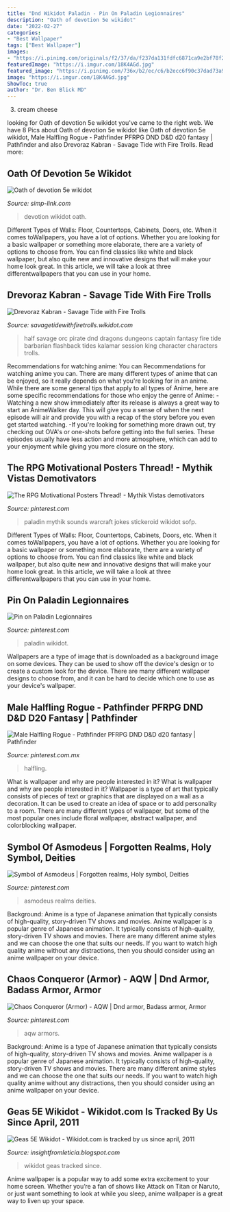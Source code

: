 ```yaml
---
title: "Dnd Wikidot Paladin - Pin On Paladin Legionnaires"
description: "Oath of devotion 5e wikidot"
date: "2022-02-27"
categories:
- "Best Wallpaper"
tags: ["Best Wallpaper"]
images:
- "https://i.pinimg.com/originals/f2/37/da/f237da131fdfc6871ca9e2bf78f2b6db.jpg"
featuredImage: "https://i.imgur.com/18K4AGd.jpg"
featured_image: "https://i.pinimg.com/736x/b2/ec/c6/b2ecc6f90c37dad73a9641fa50895218.jpg"
image: "https://i.imgur.com/18K4AGd.jpg"
ShowToc: true
author: "Dr. Ben Blick MD"
---
```



3. cream cheese 

	

		
looking for Oath of devotion 5e wikidot you've came to the right web. We have 8 Pics about Oath of devotion 5e wikidot like Oath of devotion 5e wikidot, Male Halfling Rogue - Pathfinder PFRPG DND D&amp;D d20 fantasy | Pathfinder and also Drevoraz Kabran - Savage Tide with Fire Trolls. Read more:
		
    
## Oath Of Devotion 5e Wikidot

<img loading=lazy src="https://i.ytimg.com/vi/eAuUipu2vuU/maxresdefault.jpg" onerror="this.onerror=null;this.src='https://tse2.mm.bing.net/th?id=OIP.mhXHbGGjViEeymoL80ERkwHaEK&amp;pid=15.1';" alt="Oath of devotion 5e wikidot">

_Source: simp-link.com_

>devotion wikidot oath. 

	

Different Types of Walls: Floor, Countertops, Cabinets, Doors, etc.
When it comes toWallpapers, you have a lot of options. Whether you are looking for a basic wallpaper or something more elaborate, there are a variety of options to choose from. You can find classics like white and black wallpaper, but also quite new and innovative designs that will make your home look great. In this article, we will take a look at three differentwallpapers that you can use in your home.

    
## Drevoraz Kabran - Savage Tide With Fire Trolls

<img loading=lazy src="http://farm5.static.flickr.com/4054/4714977407_04a65f26c3.jpg" onerror="this.onerror=null;this.src='https://tse2.mm.bing.net/th?id=OIP.1P_krMX4k3bJpKaDkH4ABQAAAA&amp;pid=15.1';" alt="Drevoraz Kabran - Savage Tide with Fire Trolls">

_Source: savagetidewithfiretrolls.wikidot.com_

>half savage orc pirate dnd dragons dungeons captain fantasy fire tide barbarian flashback tides kalamar session king character characters trolls. 

	

Recommendations for watching anime: You can
Recommendations for watching anime you can. There are many different types of anime that can be enjoyed, so it really depends on what you're looking for in an anime. While there are some general tips that apply to all types of Anime, here are some specific recommendations for those who enjoy the genre of Anime: 
-Watching a new show immediately after its release is always a great way to start an AnimeWalker day. This will give you a sense of when the next episode will air and provide you with a recap of the story before you even get started watching. 
-If you're looking for something more drawn out, try checking out OVA's or one-shots before getting into the full series. These episodes usually have less action and more atmosphere, which can add to your enjoyment while giving you more closure on the story.

    
## The RPG Motivational Posters Thread! - Mythik Vistas Demotivators

<img loading=lazy src="https://i.pinimg.com/736x/b2/ec/c6/b2ecc6f90c37dad73a9641fa50895218.jpg" onerror="this.onerror=null;this.src='https://tse4.mm.bing.net/th?id=OIP.35gR1JKPN208qftweL7eugHaJQ&amp;pid=15.1';" alt="The RPG Motivational Posters Thread! - Mythik Vistas demotivators">

_Source: pinterest.com_

>paladin mythik sounds warcraft jokes stickeroid wikidot sofp. 

	

Different Types of Walls: Floor, Countertops, Cabinets, Doors, etc.
When it comes toWallpapers, you have a lot of options. Whether you are looking for a basic wallpaper or something more elaborate, there are a variety of options to choose from. You can find classics like white and black wallpaper, but also quite new and innovative designs that will make your home look great. In this article, we will take a look at three differentwallpapers that you can use in your home.

    
## Pin On Paladin Legionnaires

<img loading=lazy src="https://i.pinimg.com/originals/f2/37/da/f237da131fdfc6871ca9e2bf78f2b6db.jpg" onerror="this.onerror=null;this.src='https://tse1.mm.bing.net/th?id=OIP.-Jt4LImr1xmjkwybD5IzqQHaHa&amp;pid=15.1';" alt="Pin on Paladin Legionnaires">

_Source: pinterest.com_

>paladin wikidot. 

	

Wallpapers are a type of image that is downloaded as a background image on some devices. They can be used to show off the device's design or to create a custom look for the device. There are many different wallpaper designs to choose from, and it can be hard to decide which one to use as your device's wallpaper.

    
## Male Halfling Rogue - Pathfinder PFRPG DND D&amp;D D20 Fantasy | Pathfinder

<img loading=lazy src="https://i.pinimg.com/736x/37/84/b3/3784b32ff52263e3d1fc6b3168031bb0--character-concept-character-ideas.jpg" onerror="this.onerror=null;this.src='https://tse3.mm.bing.net/th?id=OIP.SkIuQXPTcHvujRDW78aqKAHaLH&amp;pid=15.1';" alt="Male Halfling Rogue - Pathfinder PFRPG DND D&amp;D d20 fantasy | Pathfinder">

_Source: pinterest.com.mx_

>halfling. 

	

What is wallpaper and why are people interested in it?
What is wallpaper and why are people interested in it?
Wallpaper is a type of art that typically consists of pieces of text or graphics that are displayed on a wall as a decoration. It can be used to create an idea of space or to add personality to a room. There are many different types of wallpaper, but some of the most popular ones include floral wallpaper, abstract wallpaper, and colorblocking wallpaper.

    
## Symbol Of Asmodeus | Forgotten Realms, Holy Symbol, Deities

<img loading=lazy src="https://i.pinimg.com/736x/b4/12/23/b41223273bc4a61414d788fd278554e1.jpg" onerror="this.onerror=null;this.src='https://tse2.mm.bing.net/th?id=OIP.Pl9UtSvXpX2B6AAyqsXc8AAAAA&amp;pid=15.1';" alt="Symbol of Asmodeus | Forgotten realms, Holy symbol, Deities">

_Source: pinterest.com_

>asmodeus realms deities. 

	

Background: Anime is a type of Japanese animation that typically consists of high-quality, story-driven TV shows and movies.
Anime wallpaper is a popular genre of Japanese animation. It typically consists of high-quality, story-driven TV shows and movies. There are many different anime styles and we can choose the one that suits our needs. If you want to watch high quality anime without any distractions, then you should consider using an anime wallpaper on your device.

    
## Chaos Conqueror (Armor) - AQW | Dnd Armor, Badass Armor, Armor

<img loading=lazy src="https://i.pinimg.com/originals/03/7a/7a/037a7a33e23a3d57d8eaa9f83f8d4016.png" onerror="this.onerror=null;this.src='https://tse3.mm.bing.net/th?id=OIP.x8hv7LNwg8d6e63WPMCiaQAAAA&amp;pid=15.1';" alt="Chaos Conqueror (Armor) - AQW | Dnd armor, Badass armor, Armor">

_Source: pinterest.com_

>aqw armors. 

	

Background: Anime is a type of Japanese animation that typically consists of high-quality, story-driven TV shows and movies.
Anime wallpaper is a popular genre of Japanese animation. It typically consists of high-quality, story-driven TV shows and movies. There are many different anime styles and we can choose the one that suits our needs. If you want to watch high quality anime without any distractions, then you should consider using an anime wallpaper on your device.

    
## Geas 5E Wikidot - Wikidot.com Is Tracked By Us Since April, 2011

<img loading=lazy src="https://i.imgur.com/18K4AGd.jpg" onerror="this.onerror=null;this.src='https://tse1.mm.bing.net/th?id=OIP.uz6kLSwxRjhh5H1Awz28TgHaKS&amp;pid=15.1';" alt="Geas 5E Wikidot - Wikidot.com is tracked by us since april, 2011">

_Source: insightfromleticia.blogspot.com_

>wikidot geas tracked since. 

	

Anime wallpaper is a popular way to add some extra excitement to your home screen. Whether you’re a fan of shows like Attack on Titan or Naruto, or just want something to look at while you sleep, anime wallpaper is a great way to liven up your space.

